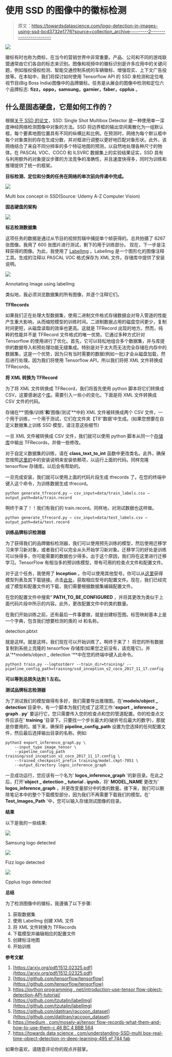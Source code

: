 # 使用 SSD 的图像中的徽标检测

> 原文：<https://towardsdatascience.com/logo-detection-in-images-using-ssd-bcd3732e1776?source=collection_archive---------2----------------------->

![](img/55eecb8307076b1c7a27faf4e9ea3bdd.png)

徽标有时也称为商标，在当今的营销世界中非常重要。产品、公司和不同的游戏联盟通常由它们各自的标志来识别。图像和视频中的徽标识别是许多应用中的关键问题，例如版权侵权检测、智能交通控制系统的车辆徽标、增强现实、上下文广告投放等。在本帖中，我们将探讨如何使用 Tensorflow API 的 SSD 来检测和定位电视节目(Big Boss India)图像中的品牌徽标。任务是从展会的图像中检测和定位六个品牌标志: **fizz，oppo，samsung，garnier，faber，cpplus** 。

## 什么是固态硬盘，它是如何工作的？

根据[关于 SSD 的论文](https://arxiv.org/pdf/1512.02325.pdf)，SSD: Single Shot Multibox Detector 是一种使用单一深度神经网络检测图像中对象的方法。SSD 将边界框的输出空间离散化为一组默认框，每个要素地图位置具有不同的纵横比和比例。在预测时，网络为每个默认框中每个对象类别的存在生成分数，并对框进行调整以更好地匹配对象形状。此外，该网络结合了来自不同分辨率的多个特征地图的预测，以自然地处理各种尺寸的物体。在 PASCAL VOC、COCO 和 ILSVRC 数据集上的实验结果证实，SSD 具有与利用额外的对象提议步骤的方法竞争的准确性，并且速度快得多，同时为训练和推理提供了统一的框架。

**目标检测、定位和分类的任务在网络的单次前向传递中完成。**

![](img/d43852b706e664b8a2d51505bf4c886f.png)

Multi box concept in SSD(Source: Udemy A-Z Computer Vision)

**固态硬盘的架构**

![](img/fe4f8a600efa287c4c7ec13c0cf5fbc4.png)

**标志检测数据集**

这项任务的数据是通过从节目的视频剪辑中捕捉单个帧获得的。总共拍摄了 6267 张图像。我用了 600 张图片进行测试，剩下的用于训练部分。
现在，下一步是注释获得的图像。为此，我使用了 [LabelImg](https://github.com/tzutalin/labelImg) 。LabelImg 是一个图形化的图像注释工具。生成的注释以 PASCAL VOC 格式保存为 XML 文件。存储库中提供了安装说明。

![](img/82b711ca65666446a4b09e95ba9df494.png)

Annotating Image using labelImg

类似地，我必须浏览数据集的所有图像，并逐个注释它们。

**TFRecords**

如果我们正在处理大型数据集，使用二进制文件格式存储数据会对导入管道的性能产生重大影响，从而缩短模型的训练时间。二进制数据占用的磁盘空间更少，复制时间更短，从磁盘读取的效率也更高。这就是 TFRecord 出现的地方。然而，纯粹的性能并不是 TFRecord 文件格式的唯一优势。它通过多种方式针对 Tensorflow 的使用进行了优化。首先，它可以轻松地组合多个数据集，并与库提供的数据导入和预处理功能无缝集成。特别是对于太大而无法完全存储在内存中的数据集，这是一个优势，因为只有当时需要的数据(例如一批)才会从磁盘加载，然后进行处理。因为我们将使用 Tensorflow API，所以我们将把 XML 文件转换成 TFRecords。

**将 XML 转换为 TFRecord**

为了将 XML 文件转换成 TFRecord，我们将首先使用 python 脚本将它们转换成 CSV，这要感谢这个[库](https://github.com/datitran/raccoon_dataset)。需要引入一些小的变化。下面是将 XML 文件转换成 CSV 文件的代码。

存储在**‘图像/训练’**和**‘图像/测试’**中的 XML 文件被转换成两个 CSV 文件，一个用于训练，一个用于测试，它们在文件夹【T8’‘数据’中生成。(如果您想要在自定义数据集上训练 SSD 模型，请注意这些细节)

一旦 XML 文件被转换成 CSV 文件，我们就可以使用 python 脚本从同一个[存储库](https://github.com/datitran/raccoon_dataset)中输出 TFRecords，并做一些修改。

对于自定义数据集的训练，请在 **class_text_to_int** 函数中更改类名。此外，确保您按照[这里的](https://github.com/tensorflow/models/blob/master/research/object_detection/g3doc/installation.md)中的安装说明来安装依赖项，以运行上面的代码。同样克隆 tensorflow 存储库。以后会有帮助的。

一旦完成安装，我们就可以使用上面的代码片段生成 tfrecords 了。在您的终端中键入这个命令，为训练数据生成 tfrecord。

```
python generate_tfrecord.py — csv_input=data/train_labels.csv — output_path=data/train.record
```

啊终于来了！！我们有我们的 train.record。同样地，对测试数据也这样做。

```
python generate_tfrecord.py — csv_input=data/test_labels.csv — output_path=data/test.record
```

**训练品牌标识检测器**

为了获得我们的品牌徽标检测器，我们可以使用预先训练的模型，然后使用迁移学习来学习新对象，或者我们可以完全从头开始学习新对象。迁移学习的好处是训练可以快得多，你可能需要的数据也少得多。出于这个原因，我们将在这里进行迁移学习。TensorFlow 有相当多的预训练模型，带有可用的检查点文件和配置文件。

对于这个任务，我使用了 **Inception** 。你可以使用其他型号。你可以从[这里](https://github.com/tensorflow/models/blob/master/research/object_detection/g3doc/detection_model_zoo.md)获得模型列表及其下载链接。点击[此处](https://github.com/tensorflow/models/tree/master/research/object_detection/samples/configs)，获取相应型号的配置文件。现在，我们已经完成了模型和配置文件的下载，我们需要根据数据集编辑配置文件。

在您的配置文件中搜索“ **PATH_TO_BE_CONFIGURED** ，并将其更改为类似于上面代码片段中所示的内容。此外，更改配置文件中的类的数量。

在我们开始训练之前，还有最后一件事要做，就是创建标签图。标签映射基本上是一个字典，包含我们想要检测的类的 id 和名称。

detection.pbtxt

就是这样。就是这样。我们现在可以开始训练了。啊终于来了！
将您的所有数据复制到系统上克隆的 tensorflow 存储库(如果您之前没有，请克隆它)。并从'**models/object _ detection '**中在您的终端中键入此命令。

```
python3 train.py --logtostderr --train_dir=training/ --pipeline_config_path=training/ssd_inception_v2_coco_2017_11_17.config
```

**可以等到总损失达到 1 左右。**

**测试品牌标志检测器**

为了测试我们的模型做得有多好，我们需要导出推理图。在'**models/object _ detection**'目录中，有一个脚本为我们完成了这项工作:'**export _ inference _ graph . py**'
要运行它，您只需要传入您的检查点和您的管道配置。你的检查点文件应该在' **training** '目录下。只要找一个步长最大的(破折号后最大的数字)，那就是你要用的。接下来，确保将 **pipeline_config_path** 设置为您选择的任何配置文件，然后最后选择输出目录的名称。例如:

```
python3 export_inference_graph.py \
    --input_type image_tensor \
    --pipeline_config_path training/ssd_inception_v2_coco_2017_11_17.config \
    --trained_checkpoint_prefix training/model.ckpt-7051 \
    --output_directory logos_inference_graph
```

一旦成功运行，您应该有一个名为' **logos_inference_graph** '的新目录。在此之后，打开'**object _ detection _ tutorial . ipynb**，将' **MODEL_NAME** 更改为' **logos_inference_graph** ，并更改变量部分中的类的数量。接下来，我们可以删除笔记本中的整个下载模型部分，因为我们不再需要下载我们的模型。在' **Test_Images_Path** '中，您可以输入存储测试图像的目录。

**结果**

以下是我的一些结果:

![](img/e759438be42d195f3514e58d67e87474.png)

Samsung logo detected

![](img/cb66aab2446f0744322cab3b2323bcc6.png)

Fizz logo detected

![](img/f41379dad2f31954e7aa54af69bb22f8.png)

Cpplus logo detected

**总结**

为了检测图像中的徽标，我遵循了以下步骤:

1.  获取数据集
2.  使用 LabelImg 创建 XML 文件
3.  将 XML 文件转换为 TFRecords
4.  下载模型并编辑相应的配置文件
5.  创建标注地图
6.  开始训练

**参考文献**

1.  [https://arxiv.org/pdf/1512.02325.pdf](https://arxiv.org/pdf/1512.02325.pdf)
2.  [https://github.com/tensorflow/tensorflow](https://github.com/tensorflow/tensorflow)
3.  [https://python programming . net/introduction-use-tensor flow-object-detection-API-tutorial/](https://pythonprogramming.net/introduction-use-tensorflow-object-detection-api-tutorial/)
4.  [https://github.com/tzutalin/labelImg](https://github.com/tzutalin/labelImg)
5.  [https://github.com/datitran/raccoon_dataset](https://github.com/datitran/raccoon_dataset)
6.  [https://medium . com/mosely-ai/tensor flow-records-what-them-and-how-to-use-them-c 46 BC 4 BBB 564](https://medium.com/mostly-ai/tensorflow-records-what-they-are-and-how-to-use-them-c46bc4bbb564)
7.  [https://towards data science . com/understanding-SSD-multi box-real-time-object-detection-in-deep-learning-495 ef 744 fab](/understanding-ssd-multibox-real-time-object-detection-in-deep-learning-495ef744fab)

如果你喜欢，请随意评论你的观点并鼓掌。